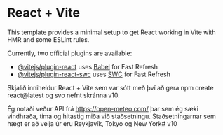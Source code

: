 # React + Vite

This template provides a minimal setup to get React working in Vite with HMR and some ESLint rules.

Currently, two official plugins are available:

- [@vitejs/plugin-react](https://github.com/vitejs/vite-plugin-react/blob/main/packages/plugin-react/README.md) uses [Babel](https://babeljs.io/) for Fast Refresh
- [@vitejs/plugin-react-swc](https://github.com/vitejs/vite-plugin-react-swc) uses [SWC](https://swc.rs/) for Fast Refresh


Skjalið inniheldur React + Vite sem var sótt með því að gera npm create react@latest og svo nefnt skránna v10.

Ég notaði veður API frá https://open-meteo.com/ þar sem ég sæki vindhraða, tíma og hitastig miða við staðsetningu. Staðsetningarnar sem hægt er að velja úr eru Reykjavík, Tokyo og New York# v10
